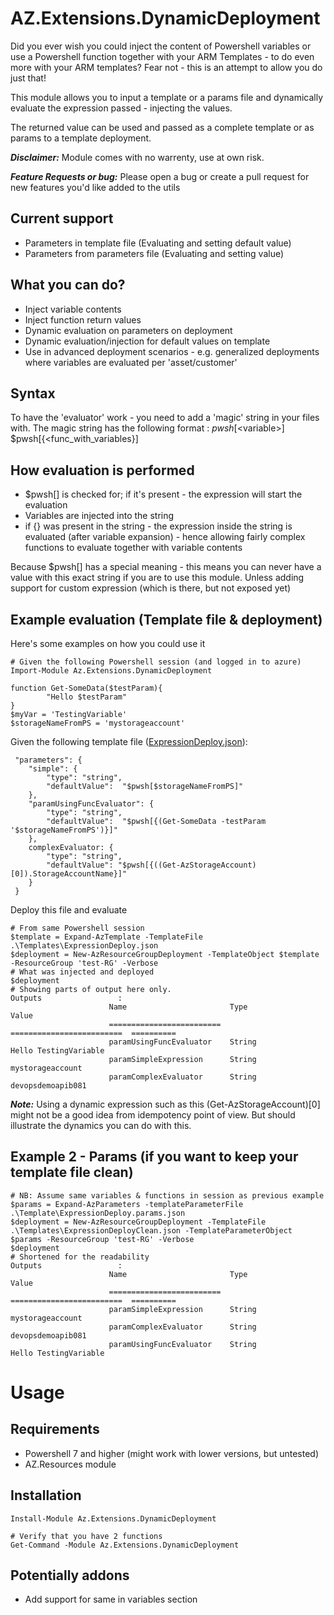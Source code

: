 # AZ.Extensions.DynamicDeployment
Did you ever wish you could inject the content of Powershell variables or use a Powershell function together with your ARM Templates - to do even more with your ARM templates? Fear not - this is an attempt to allow you do just that! 

This module allows you to input a template or a params file and dynamically evaluate the expression passed - injecting the values. 

The returned value can be used and passed as a complete template or as params to a template deployment. 

***Disclaimer:*** Module comes with no warrenty, use at own risk. 

***Feature Requests or bug:*** Please open a bug or create a pull request for new features you'd like added to the utils

## Current support
 - Parameters in template file (Evaluating and setting default value)
 - Parameters from parameters file (Evaluating and setting value)

## What you can do?
- Inject variable contents
- Inject function return values
- Dynamic evaluation on parameters on deployment
- Dynamic evaluation/injection for default values on template
- Use in advanced deployment scenarios - e.g. generalized deployments where variables are evaluated per 'asset/customer' 

## Syntax
To have the 'evaluator' work - you need to add a 'magic' string in your files with. The magic string has the following format : $pwsh[<$variable>] $pwsh[{<func_with_variables}]

## How evaluation is performed
- $pwsh[] is checked for; if it's present - the expression will start the evaluation 
- Variables are injected into the string
- if {} was present in the string - the expression inside the string is evaluated (after variable expansion) - hence allowing fairly complex functions to evaluate together with variable contents

Because $pwsh[] has a special meaning - this means you can never have a value with this exact string if you are to use this module. Unless adding support for custom expression (which is there, but not exposed yet)

## Example evaluation (Template file & deployment)
Here's some examples on how you could use it

    # Given the following Powershell session (and logged in to azure)
    Import-Module Az.Extensions.DynamicDeployment

    function Get-SomeData($testParam){ 
            "Hello $testParam" 
    }
    $myVar = 'TestingVariable'
    $storageNameFromPS = 'mystorageaccount'

Given the following template file ([ExpressionDeploy.json](Templates/ExpressionDeploy.json)):

     "parameters": {
        "simple": {
            "type": "string",
            "defaultValue":  "$pwsh[$storageNameFromPS]"
        },
        "paramUsingFuncEvaluator": {
            "type": "string",
            "defaultValue":  "$pwsh[{(Get-SomeData -testParam '$storageNameFromPS')}]"
        },
        complexEvaluator: {
            "type": "string",
            "defaultValue": "$pwsh[{((Get-AzStorageAccount)[0]).StorageAccountName}]"
        }
     }

Deploy this file and evaluate 
    
    # From same Powershell session
    $template = Expand-AzTemplate -TemplateFile .\Templates\ExpressionDeploy.json 
    $deployment = New-AzResourceGroupDeployment -TemplateObject $template -ResourceGroup 'test-RG' -Verbose
    # What was injected and deployed
    $deployment
    # Showing parts of output here only.
    Outputs                 :
                          Name                       Type                       Value
                          =========================  =========================  ==========
                          paramUsingFuncEvaluator    String                     Hello TestingVariable
                          paramSimpleExpression      String                     mystorageaccount
                          paramComplexEvaluator      String                     devopsdemoapib081

***Note:*** Using a dynamic expression such as this (Get-AzStorageAccount)[0] might not be a good idea from idempotency point of view. But should illustrate the dynamics you can do with this.

## Example 2 - Params (if you want to keep your template file clean)    
    # NB: Assume same variables & functions in session as previous example
    $params = Expand-AzParameters -templateParameterFile .\Template\ExpressionDeploy.params.json
    $deployment = New-AzResourceGroupDeployment -TemplateFile .\Templates\ExpressionDeployClean.json -TemplateParameterObject $params -ResourceGroup 'test-RG' -Verbose
    $deployment
    # Shortened for the readability
    Outputs                 :
                          Name                       Type                       Value
                          =========================  =========================  ==========
                          paramSimpleExpression      String                     mystorageaccount
                          paramComplexEvaluator      String                     devopsdemoapib081
                          paramUsingFuncEvaluator    String                     Hello TestingVariable
# Usage
## Requirements
 - Powershell 7 and higher (might work with lower versions, but untested)
 - AZ.Resources module 

## Installation
    Install-Module Az.Extensions.DynamicDeployment

    # Verify that you have 2 functions
    Get-Command -Module Az.Extensions.DynamicDeployment



## Potentially addons
 - Add support for same in variables section
